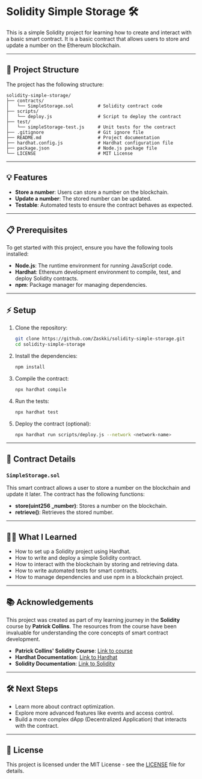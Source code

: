 # Solidity Simple Storage 🛠️

This is a simple Solidity project for learning how to create and interact with a basic smart contract. It is a basic contract that allows users to store and update a number on the Ethereum blockchain.

---

## 🚀 Project Structure

The project has the following structure:

```
solidity-simple-storage/
├── contracts/
│   └── SimpleStorage.sol         # Solidity contract code
├── scripts/
│   └── deploy.js                 # Script to deploy the contract
├── test/
│   └── simpleStorage-test.js     # Unit tests for the contract
├── .gitignore                    # Git ignore file
├── README.md                     # Project documentation
├── hardhat.config.js             # Hardhat configuration file
├── package.json                  # Node.js package file
└── LICENSE                       # MIT License
```

---

## 💡 Features

- **Store a number**: Users can store a number on the blockchain.
- **Update a number**: The stored number can be updated.
- **Testable**: Automated tests to ensure the contract behaves as expected.

---

## 📋 Prerequisites

To get started with this project, ensure you have the following tools installed:

- **Node.js**: The runtime environment for running JavaScript code.
- **Hardhat**: Ethereum development environment to compile, test, and deploy Solidity contracts.
- **npm**: Package manager for managing dependencies.

---

## ⚡ Setup

1. Clone the repository:
    ```bash
    git clone https://github.com/Zaskki/solidity-simple-storage.git
    cd solidity-simple-storage
    ```

2. Install the dependencies:
    ```bash
    npm install
    ```

3. Compile the contract:
    ```bash
    npx hardhat compile
    ```

4. Run the tests:
    ```bash
    npx hardhat test
    ```

5. Deploy the contract (optional):
    ```bash
    npx hardhat run scripts/deploy.js --network <network-name>
    ```

---

## 📝 Contract Details

### `SimpleStorage.sol`

This smart contract allows a user to store a number on the blockchain and update it later. The contract has the following functions:

- **store(uint256 _number)**: Stores a number on the blockchain.
- **retrieve()**: Retrieves the stored number.

---

## 🧑‍🏫 What I Learned

- How to set up a Solidity project using Hardhat.
- How to write and deploy a simple Solidity contract.
- How to interact with the blockchain by storing and retrieving data.
- How to write automated tests for smart contracts.
- How to manage dependencies and use npm in a blockchain project.

---

## 📚 Acknowledgements

This project was created as part of my learning journey in the **Solidity** course by **Patrick Collins**. The resources from the course have been invaluable for understanding the core concepts of smart contract development.

- **Patrick Collins' Solidity Course**: [Link to course](https://www.youtube.com/playlist?list=PLSpbQDCmEKjpXddTRw7l3R0e43_Jr9_VX)
- **Hardhat Documentation**: [Link to Hardhat](https://hardhat.org/)
- **Solidity Documentation**: [Link to Solidity](https://soliditylang.org/docs/)

---

## 🛠️ Next Steps

- Learn more about contract optimization.
- Explore more advanced features like events and access control.
- Build a more complex dApp (Decentralized Application) that interacts with the contract.

---

## 📜 License

This project is licensed under the MIT License - see the [LICENSE](LICENSE) file for details.
